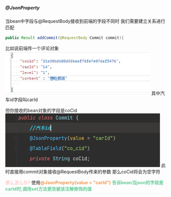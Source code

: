 ##### @JsonProperty

当bean中字段与@RequestBody接收到前端的字段不同时
我们需要建立关系进行匹配
```java
public Result addCommit(@RequestBody Commit commit){
```
比如说前端传一个评论对象
![](img/Pasted%20image%2020221019220519.png)
其中汽车id字段叫carId

但你接收的bean对象的字段是coCid
![](img/Pasted%20image%2020221019220640.png)
此时直接用commit对象接收@RequestBody传来的参数
那么coCid将会为空字符

<font color=#FFCCCC style=" font-weight:bold;">那么怎么办?</font>
使用<font color=#F09B59 style=" font-weight:bold;">@JsonProperty(value = "carId")</font>
<font color=#66CC99 style=" font-weight:bold;">告诉bean当json的字段是carId时,调用set方法更改被该注解修饰的值</font>


